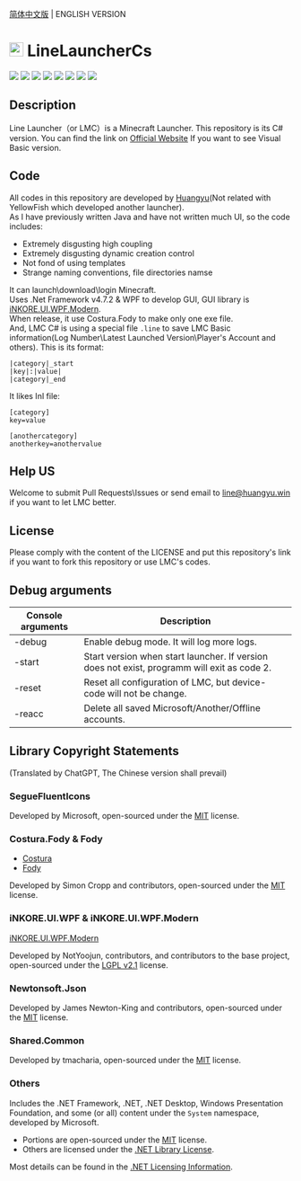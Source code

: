 [简体中文版](https://github.com/IceCreamTeamICT/LineLauncherCs/blob/main/README.md) | ENGLISH VERSION
# <img src="/ico.ico" alt="Logo" width="25" height="25"> LineLauncherCs
![](https://img.shields.io/github/license/LinearTeam/LineLauncherCs)
![](https://img.shields.io/github/last-commit/LinearTeam/LineLauncherCs)
![](https://img.shields.io/github/repo-size/LinearTeam/LineLauncherCs)
![](https://img.shields.io/github/stars/LinearTeam/LineLauncherCs)
![](https://img.shields.io/github/contributors/LinearTeam/LineLauncherCs)
![](https://img.shields.io/github/commit-activity/y/LinearTeam/LineLauncherCs)
![](https://img.shields.io/github/v/release/LinearTeam/LineLauncherCs?include_prereleases)
![](https://img.shields.io/github/downloads/LinearTeam/LineLauncherCs/total)

## Description
Line Launcher（or LMC）is a Minecraft Launcher. This repository is its C# version. You can find the link on [Official Website](https://line.icecreamteam.win/index-en.html) If you want to see Visual Basic version.

## Code
All codes in this repository are developed by [Huangyu](https://github.com/tmdakm)(Not related with YellowFish which developed another launcher).    
As I have previously written Java and have not written much UI, so the code includes:
 - Extremely disgusting high coupling
 - Extremely disgusting dynamic creation control
 - Not fond of using templates
 - Strange naming conventions, file directories namse

It can launch\download\login Minecraft.    
Uses .Net Framework v4.7.2 & WPF to develop GUI, GUI library is [iNKORE.UI.WPF.Modern](https://github.com/iNKORE-NET/UI.WPF.Modern/).    
When release, it use Costura.Fody to make only one exe file.    
And, LMC C# is using a special file ``.line`` to save LMC Basic information(Log Number\Latest Launched Version\Player's Account and others). This is its format:    
```
|category|_start
|key|:|value|
|category|_end
```
It likes InI file:  
```
[category]
key=value

[anothercategory]
anotherkey=anothervalue
```

## Help US
Welcome to submit Pull Requests\Issues or send email to <line@huangyu.win> if you want to let LMC better.  

## License
Please comply with the content of the LICENSE and put this repository's link if you want to fork this repository or use LMC's codes.

## Debug arguments
| Console arguments         | Description |
| ------------------ | ----------- |
| -debug               | Enable debug mode. It will log more logs.                                 |
| -start <version>   | Start version when start launcher. If version does not exist, programm will exit as code 2.  |
| -reset             | Reset all configuration of LMC, but device-code will not be change.                          |
| -reacc             | Delete all saved Microsoft/Another/Offline accounts.                                         |

## Library Copyright Statements
(Translated by ChatGPT, The Chinese version shall prevail)
### SegueFluentIcons
Developed by Microsoft, open-sourced under the [MIT](https://licenses.nuget.org/MIT) license.

### Costura.Fody & Fody
- [Costura](https://github.com/Fody/Costura)
- [Fody](https://github.com/Fody/Fody)

Developed by Simon Cropp and contributors, open-sourced under the [MIT](https://licenses.nuget.org/MIT) license.

### iNKORE.UI.WPF & iNKORE.UI.WPF.Modern
[iNKORE.UI.WPF.Modern](https://github.com/iNKORE-NET/UI.WPF.Modern/)

Developed by NotYoojun, contributors, and contributors to the base project, open-sourced under the [LGPL v2.1](https://www.gnu.org/licenses/old-licenses/lgpl-2.1.en.html) license.

### Newtonsoft.Json
Developed by James Newton-King and contributors, open-sourced under the [MIT](https://licenses.nuget.org/MIT) license.

### Shared.Common
Developed by tmacharia, open-sourced under the [MIT](https://licenses.nuget.org/MIT) license.

### Others
Includes the .NET Framework, .NET, .NET Desktop, Windows Presentation Foundation, and some (or all) content under the `System` namespace, developed by Microsoft.
- Portions are open-sourced under the [MIT](https://licenses.nuget.org/MIT) license.
- Others are licensed under the [.NET Library License](https://dotnet.microsoft.com/en-us/dotnet_library_license.htm).

Most details can be found in the [.NET Licensing Information](https://github.com/dotnet/core/blob/main/license-information.md).
